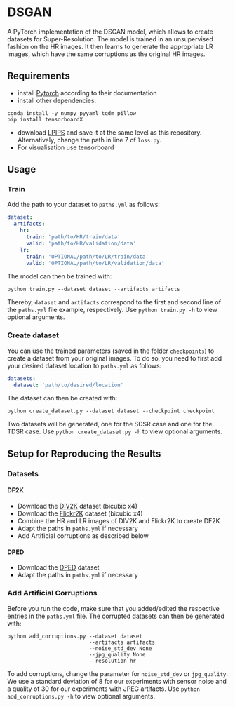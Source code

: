 # DSGAN
A PyTorch implementation of the DSGAN model, which allows to create
datasets for Super-Resolution. The model is trained in an unsupervised
fashion on the HR images. It then learns to generate the appropriate 
LR images, which have the same corruptions as the original HR images.

## Requirements
- install [Pytorch](https://pytorch.org/) according to their documentation
- install other dependencies:
```
conda install -y numpy pyyaml tqdm pillow
pip install tensorboardX
```
- download [LPIPS](https://github.com/richzhang/PerceptualSimilarity) and 
save it at the same level as this repository. Alternatively, change the path
in line 7 of `loss.py`.
- For visualisation use tensorboard

## Usage
### Train
Add the path to your dataset to `paths.yml` as follows:
```yaml
dataset:
  artifacts:
    hr:
      train: 'path/to/HR/train/data'
      valid: 'path/to/HR/validation/data'
    lr:
      train: 'OPTIONAL/path/to/LR/train/data'
      valid: 'OPTIONAL/path/to/LR/validation/data'    
```
The model can then be trained with:
```
python train.py --dataset dataset --artifacts artifacts
```
Thereby, `dataset` and `artifacts` correspond to the first and second line 
of the `paths.yml` file example, respectively. 
Use `python train.py -h` to view optional arguments.

### Create dataset
You can use the trained parameters (saved in the folder `checkpoints`) to
create a dataset from your original images. To do so, you need to first add
your desired dataset location to `paths.yml` as follows:
```yaml
datasets:
  dataset: 'path/to/desired/location'
```
The dataset can then be created with:
```
python create_dataset.py --dataset dataset --checkpoint checkpoint
```
Two datasets will be generated, one for the SDSR case and one for the TDSR case.
Use `python create_dataset.py -h` to view optional arguments.

## Setup for Reproducing the Results
### Datasets 

#### DF2K
- Download the [DIV2K](https://data.vision.ee.ethz.ch/cvl/DIV2K/) dataset (bicubic x4)
- Download the [Flickr2K](http://cv.snu.ac.kr/research/EDSR/Flickr2K.tar) dataset (bicubic x4)
- Combine the HR and LR images of DIV2K and Flickr2K to create DF2K
- Adapt the paths in `paths.yml` if necessary
- Add Artificial corruptions as described below

#### DPED
 - Download the [DPED](http://people.ee.ethz.ch/~ihnatova/index.html) dataset
 - Adapt the paths in `paths.yml` if necessary

### Add Artificial Corruptions
Before you run the code, make sure that you added/edited the respective entries in the 
`paths.yml` file. The corrupted datasets can then be generated with:
```
python add_corruptions.py --dataset dataset 
                          --artifacts artifacts
                          --noise_std_dev None
                          --jpg_quality None
                          --resolution hr
```
To add corruptions, change the parameter for `noise_std_dev` or `jpg_quality`. 
We use a standard deviation of 8 for our experiments with sensor noise and 
a quality of 30 for our experiments with JPEG artifacts.
Use `python add_corruptions.py -h` to view optional arguments.